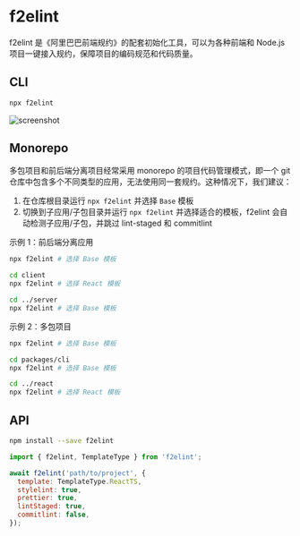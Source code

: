# f2elint

f2elint 是《阿里巴巴前端规约》的配套初始化工具，可以为各种前端和 Node.js 项目一键接入规约，保障项目的编码规范和代码质量。

## CLI

```bash
npx f2elint
```

![screenshot](https://github.com/alibaba/f2e-spec/assets/5836790/80b5c4fd-6ab1-4423-8ae5-0572777db0a7)

## Monorepo

多包项目和前后端分离项目经常采用 monorepo 的项目代码管理模式，即一个 git 仓库中包含多个不同类型的应用，无法使用同一套规约。这种情况下，我们建议：

1. 在仓库根目录运行 `npx f2elint` 并选择 `Base` 模板
2. 切换到子应用/子包目录并运行 `npx f2elint` 并选择适合的模板，f2elint 会自动检测子应用/子包，并跳过 lint-staged 和 commitlint

示例 1：前后端分离应用

```bash
npx f2elint # 选择 Base 模板

cd client
npx f2elint # 选择 React 模板

cd ../server
npx f2elint # 选择 Base 模板
```

示例 2：多包项目

```bash
npx f2elint # 选择 Base 模板

cd packages/cli
npx f2elint # 选择 Base 模板

cd ../react
npx f2elint # 选择 React 模板
```

## API

```bash
npm install --save f2elint
```

```js
import { f2elint, TemplateType } from 'f2elint';

await f2elint('path/to/project', {
  template: TemplateType.ReactTS,
  stylelint: true,
  prettier: true,
  lintStaged: true,
  commitlint: false,
});
```
